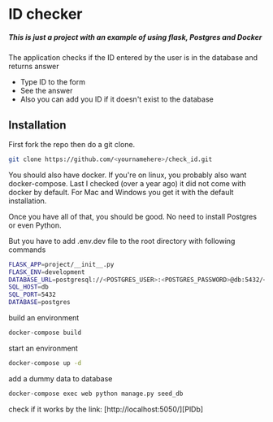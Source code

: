 # ID checker
##### This is just a project with an example of using flask, Postgres and Docker

The application checks if the ID entered by the user is in the database and returns answer 

- Type ID to the form
- See the answer
- Also you can add you ID if it doesn't exist to the database

## Installation

First fork the repo then do a git clone.

```sh
git clone https://github.com/<yournamehere>/check_id.git
```
You should also have docker. If you're on linux, you probably also want docker-compose. Last I checked (over a year ago) it did not come with docker by default. For Mac and Windows you get it with the default installation.

Once you have all of that, you should be good. No need to install Postgres or even Python.

But you have to add .env.dev file to the root directory with following commands

```sh
FLASK_APP=project/__init__.py
FLASK_ENV=development
DATABASE_URL=postgresql://<POSTGRES_USER>:<POSTGRES_PASSWORD>@db:5432/<DATABASE_NAME>
SQL_HOST=db
SQL_PORT=5432
DATABASE=postgres
```

build an environment
```sh
docker-compose build
```
start an environment

```sh
docker-compose up -d
```
add a dummy data to database
```sh
docker-compose exec web python manage.py seed_db
```
check if it works by the link:
 [http://localhost:5050/][PlDb]